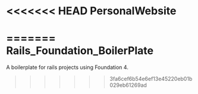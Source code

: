 <<<<<<< HEAD
PersonalWebsite
===============
=======
Rails_Foundation_BoilerPlate
============================

A boilerplate for rails projects using Foundation 4.
>>>>>>> 3fa6cef6b54e6ef13e45220eb01b029eb61269ad
